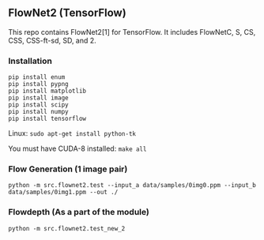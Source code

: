 ## FlowNet2 (TensorFlow)

This repo contains FlowNet2[1] for TensorFlow. It includes FlowNetC, S, CS, CSS, CSS-ft-sd, SD, and 2.

### Installation
```
pip install enum
pip install pypng
pip install matplotlib
pip install image
pip install scipy
pip install numpy
pip install tensorflow
```

Linux:
`sudo apt-get install python-tk`

You must have CUDA-8 installed:
`make all`


### Flow Generation (1 image pair)

```
python -m src.flownet2.test --input_a data/samples/0img0.ppm --input_b data/samples/0img1.ppm --out ./
```

### Flowdepth (As a part of the module)

```
python -m src.flownet2.test_new_2
```
